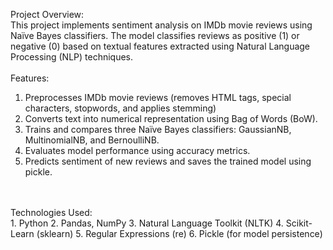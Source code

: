 Project Overview:
<br>
This project implements sentiment analysis on IMDb movie reviews using Naïve Bayes classifiers. The model classifies reviews as positive (1) or negative (0) based on textual features extracted using Natural Language Processing (NLP) techniques.
<br>
<br>
Features:
<br>
1. Preprocesses IMDb movie reviews (removes HTML tags, special characters, stopwords, and applies stemming)
2. Converts text into numerical representation using Bag of Words (BoW).
3. Trains and compares three Naïve Bayes classifiers: GaussianNB, MultinomialNB, and BernoulliNB.
4. Evaluates model performance using accuracy metrics.
5. Predicts sentiment of new reviews and saves the trained model using pickle.
<br>
<br>
Technologies Used:
<br>
1. Python
2. Pandas, NumPy
3. Natural Language Toolkit (NLTK)
4. Scikit-Learn (sklearn)
5. Regular Expressions (re)
6. Pickle (for model persistence)
<br>
